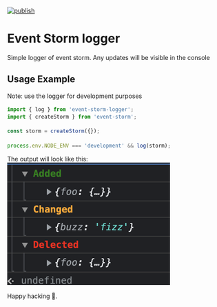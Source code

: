 [![publish](https://github.com/event-storm/event-storm-logger/actions/workflows/publish.yml/badge.svg)](https://github.com/event-storm/event-storm-logger/actions/workflows/publish.yml)
# Event Storm logger
Simple logger of event storm. Any updates will be visible in the console

## Usage Example
Note: use the logger for development purposes
```js
import { log } from 'event-storm-logger';
import { createStorm } from 'event-storm';

const storm = createStorm({});

process.env.NODE_ENV === 'development' && log(storm);
```

The output will look like this:
![Event storm log output example](https://github.com/event-storm/event-storm-logger/blob/main/images/output.png?raw=true)

Happy hacking :paw_prints:.
